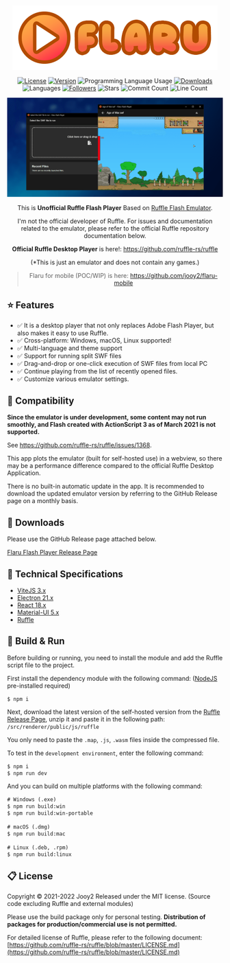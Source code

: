 <div align="center">

![flaru-logo](src/renderer/public/images/flaru-logo.webp)

[![License](https://img.shields.io/badge/license-MIT-blue.svg)](https://github.com/jooy2/flaru/blob/master/LICENSE)
[![Version](https://img.shields.io/github/package-json/v/jooy2/flaru)](https://github.com/jooy2/flaru/tags)
![Programming Language Usage](https://img.shields.io/github/languages/top/jooy2/flaru)
[![Downloads](https://img.shields.io/github/downloads/jooy2/flaru/total)](https://github.com/jooy2/flaru/releases)
![Languages](https://img.shields.io/github/languages/count/jooy2/flaru)
[![Followers](https://img.shields.io/github/followers/jooy2?style=social)](https://github.com/jooy2)
![Stars](https://img.shields.io/github/stars/jooy2/flaru?style=social)
![Commit Count](https://img.shields.io/github/commit-activity/y/jooy2/flaru)
![Line Count](https://img.shields.io/tokei/lines/github/jooy2/flaru)

![Logo Image](readme-screenshot.webp)

This is **Unofficial Ruffle Flash Player** Based on [Ruffle Flash Emulator](https://ruffle.rs).

I'm not the official developer of Ruffle. For issues and documentation related to the emulator, please refer to the official Ruffle repository documentation below.

**Official Ruffle Desktop Player** is here!: https://github.com/ruffle-rs/ruffle

(*This is just an emulator and does not contain any games.)

> Flaru for mobile (POC/WIP) is here: https://github.com/jooy2/flaru-mobile

</div>

## ⭐ Features

 - ✅ It is a desktop player that not only replaces Adobe Flash Player, but also makes it easy to use Ruffle.
 - ✅ Cross-platform: Windows, macOS, Linux supported!
 - ✅ Multi-language and theme support
 - ✅ Support for running split SWF files
 - ✅ Drag-and-drop or one-click execution of SWF files from local PC
 - ✅ Continue playing from the list of recently opened files.
 - ✅ Customize various emulator settings.

## 📢 Compatibility

**Since the emulator is under development, some content may not run smoothly, and Flash created with ActionScript 3 as of March 2021 is not supported.**

See https://github.com/ruffle-rs/ruffle/issues/1368.

This app plots the emulator (built for self-hosted use) in a webview, so there may be a performance difference compared to the official Ruffle Desktop Application.

There is no built-in automatic update in the app. It is recommended to download the updated emulator version by referring to the GitHub Release page on a monthly basis.

## 💾 Downloads

Please use the GitHub Release page attached below.

[Flaru Flash Player Release Page](https://github.com/jooy2/flaru/releases)

## 🔧 Technical Specifications

 - [ViteJS 3.x](https://vitejs.dev)
 - [Electron 21.x](https://www.electronjs.org)
 - [React 18.x](https://reactjs.org)
 - [Material-UI 5.x](https://mui.com)
 - [Ruffle](https://ruffle.rs)

## 🔨 Build & Run

Before building or running, you need to install the module and add the Ruffle script file to the project.

First install the dependency module with the following command: ([NodeJS](https://nodejs.org) pre-installed required)
```shell
$ npm i
```

Next, download the latest version of the self-hosted version from the [Ruffle Release Page](https://github.com/ruffle-rs/ruffle/releases), unzip it and paste it in the following path: `/src/renderer/public/js/ruffle`

You only need to paste the `.map`, `.js`, `.wasm` files inside the compressed file.

To test in the `development environment`, enter the following command:

```shell
$ npm i
$ npm run dev
```

And you can build on multiple platforms with the following command:

```shell
# Windows (.exe)
$ npm run build:win
$ npm run build:win-portable

# macOS (.dmg)
$ npm run build:mac

# Linux (.deb, .rpm)
$ npm run build:linux
```

## 📋 License

Copyright © 2021-2022 Jooy2 Released under the MIT license. (Source code excluding Ruffle and external modules)

Please use the build package only for personal testing. **Distribution of packages for production/commercial use is not permitted.**

For detailed license of Ruffle, please refer to the following document: [https://github.com/ruffle-rs/ruffle/blob/master/LICENSE.md](https://github.com/ruffle-rs/ruffle/blob/master/LICENSE.md)
